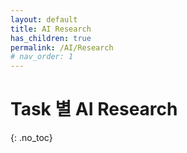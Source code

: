 ```yaml
---
layout: default
title: AI Research
has_children: true
permalink: /AI/Research
# nav_order: 1
---
```


# Task 별 AI Research

{: .no_toc}
